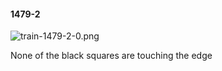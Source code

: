 #### 1479-2
![train-1479-2-0.png](https://github.com/lil-lab/nlvr/raw/master/nlvr/train/images/40/train-1479-2-0.png "train-1479-2-0.png")

None of the black squares are touching the edge
